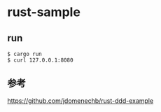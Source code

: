 # rust-sample

## run

```
$ cargo run
$ curl 127.0.0.1:8080
```

## 参考
https://github.com/jdomenechb/rust-ddd-example
